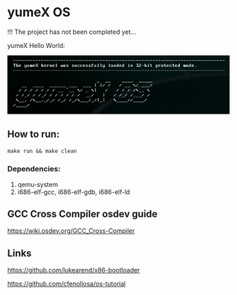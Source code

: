 # yumeX OS

!!! The project has not been completed yet...

yumeX Hello World:

<img src="vault/images/yumeX.png" alt="" width="600">

## How to run:
```
make run && make clean
```

### Dependencies:
1) qemu-system
2) i686-elf-gcc, i686-elf-gdb, i686-elf-ld

## GCC Cross Compiler osdev guide
https://wiki.osdev.org/GCC_Cross-Compiler

## Links
https://github.com/lukearend/x86-bootloader

https://github.com/cfenollosa/os-tutorial
